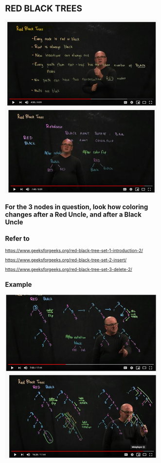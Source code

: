 # RED BLACK TREES

<img src="Red-Black Trees Rules.jpg" alt="drawing" width="500" rotate="90"/>

<img src="Red black trees -read before GeeksforGeeks.jpg" alt="drawing" width="500" rotate="90"/>

## For the 3 nodes in question, look how coloring changes after a Red Uncle, and after a Black Uncle


## Refer to

https://www.geeksforgeeks.org/red-black-tree-set-1-introduction-2/

https://www.geeksforgeeks.org/red-black-tree-set-2-insert/

https://www.geeksforgeeks.org/red-black-tree-set-3-delete-2/



## Example

<img src="RedBlackTreesExample.jpg" alt="drawing" width="500" rotate="90"/>
<img src="RedBlackTreesExample-contd...jpg" alt="drawing" width="500" rotate="90"/>
